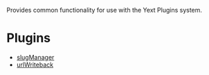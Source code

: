 Provides common functionality for use with the Yext Plugins system.

# Plugins

- [slugManager](slugManager/README.md)
- [urlWriteback](urlWriteback/README.md)
